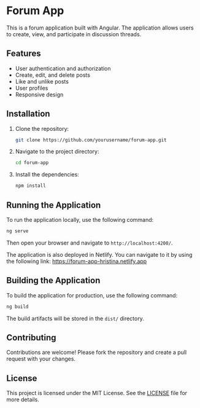 # Forum App

This is a forum application built with Angular. The application allows users to create, view, and participate in discussion threads.

## Features

- User authentication and authorization
- Create, edit, and delete posts
- Like and unlike posts
- User profiles
- Responsive design

## Installation

1. Clone the repository:
    ```bash
    git clone https://github.com/yourusername/forum-app.git
    ```
2. Navigate to the project directory:
    ```bash
    cd forum-app
    ```
3. Install the dependencies:
    ```bash
    npm install
    ```

## Running the Application

To run the application locally, use the following command:
```bash
ng serve
```
Then open your browser and navigate to `http://localhost:4200/`.

The application is also deployed in Netlify.
You can navigate to it by using the following link: 
https://forum-app-hristina.netlify.app

## Building the Application

To build the application for production, use the following command:
```bash
ng build
```
The build artifacts will be stored in the `dist/` directory.

## Contributing

Contributions are welcome! Please fork the repository and create a pull request with your changes.

## License

This project is licensed under the MIT License. See the [LICENSE](LICENSE) file for more details.
